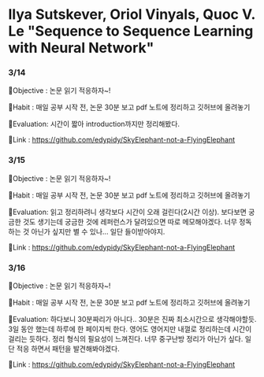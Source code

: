 # Ilya Sutskever, Oriol Vinyals, Quoc V. Le "Sequence to Sequence Learning with Neural Network"

### 3/14
🐘Objective : 논문 읽기 적응하자~!

🐘Habit : 매일 공부 시작 전, 논문 30분 보고 pdf 노트에 정리하고 깃허브에 올려놓기

🐘Evaluation: 시간이 짧아 introduction까지만 정리해봤다.

🐘Link : https://github.com/edypidy/SkyElephant-not-a-FlyingElephant


### 3/15
🐘Objective : 논문 읽기 적응하자~!

🐘Habit : 매일 공부 시작 전, 논문 30분 보고 pdf 노트에 정리하고 깃허브에 올려놓기

🐘Evaluation: 읽고 정리하려니 생각보다 시간이 오래 걸린다(2시간 이상). 보다보면 궁금한 것도 생기는데 궁금한 것에 레퍼런스가 달려있으면 따로 메모해야겠다. 
너무 정독하는 것 아닌가 싶지만 별 수 있나... 일단 들이받아야지.

🐘Link : https://github.com/edypidy/SkyElephant-not-a-FlyingElephant


### 3/16
🐘Objective : 논문 읽기 적응하자~!

🐘Habit : 매일 공부 시작 전, 논문 30분 보고 pdf 노트에 정리하고 깃허브에 올려놓기

🐘Evaluation: 하다보니 30분짜리가 아니다.. 30분은 진짜 최소시간으로 생각해야할듯.
3일 동안 했는데 하루에 한 페이지씩 한다. 영어도 영어지만 내껄로 정리하는데 시간이 걸리는 듯하다.
정리 형식의 필요성이 느껴진다. 너무 중구난방 정리가 아닌가 싶다. 일단 적응 하면서 패턴을 발견해봐야겠다.

🐘Link : https://github.com/edypidy/SkyElephant-not-a-FlyingElephant
